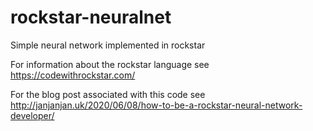 # rockstar-neuralnet
Simple neural network implemented in rockstar

For information about the rockstar language see https://codewithrockstar.com/ 

For the blog post associated with this code see http://janjanjan.uk/2020/06/08/how-to-be-a-rockstar-neural-network-developer/

